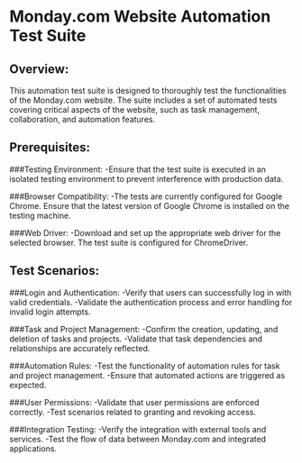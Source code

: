 # Monday.com Website Automation Test Suite
##  Overview:
This automation test suite is designed to thoroughly test the functionalities of the Monday.com website. The suite includes a set of automated tests covering critical aspects of the website, such as task management,   
collaboration, and automation features.

##  Prerequisites:
###Testing Environment:
-Ensure that the test suite is executed in an isolated testing environment to prevent interference with production data.

###Browser Compatibility:
-The tests are currently configured for Google Chrome. Ensure that the latest version of Google Chrome is installed on the testing machine.

###Web Driver:
-Download and set up the appropriate web driver for the selected browser. The test suite is configured for ChromeDriver.

##  Test Scenarios:
###Login and Authentication:
-Verify that users can successfully log in with valid credentials.
-Validate the authentication process and error handling for invalid login attempts.

###Task and Project Management:
-Confirm the creation, updating, and deletion of tasks and projects.
-Validate that task dependencies and relationships are accurately reflected.

###Automation Rules:
-Test the functionality of automation rules for task and project management.
-Ensure that automated actions are triggered as expected.

###User Permissions:
-Validate that user permissions are enforced correctly.
-Test scenarios related to granting and revoking access.

###Integration Testing:
-Verify the integration with external tools and services.
-Test the flow of data between Monday.com and integrated applications.
